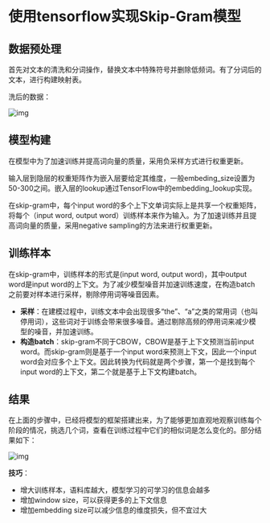 # 使用tensorflow实现Skip-Gram模型

## 数据预处理

首先对文本的清洗和分词操作，替换文本中特殊符号并删除低频词。有了分词后的文本，进行构建映射表。

洗后的数据：

![img](https://pic2.zhimg.com/80/v2-b3d21fc34d62c03e3d9bf299024734f9_hd.png)

## 模型构建

在模型中为了加速训练并提高词向量的质量，采用负采样方式进行权重更新。

输入层到隐层的权重矩阵作为嵌入层要给定其维度，一般embeding_size设置为50-300之间。嵌入层的lookup通过TensorFlow中的embedding_lookup实现。

在skip-gram中，每个input word的多个上下文单词实际上是共享一个权重矩阵，将每个（input word, output word）训练样本来作为输入。为了加速训练并且提高词向量的质量，采用negative sampling的方法来进行权重更新。

## 训练样本

在skip-gram中，训练样本的形式是(input word, output word)，其中output word是input word的上下文。为了减少模型噪音并加速训练速度，在构造batch之前要对样本进行采样，剔除停用词等噪音因素。

- **采样**：在建模过程中，训练文本中会出现很多“the”、“a”之类的常用词（也叫停用词），这些词对于训练会带来很多噪音。通过剔除高频的停用词来减少模型的噪音，并加速训练。
- **构造batch**：skip-gram不同于CBOW，CBOW是基于上下文预测当前input word。而skip-gram则是基于一个input word来预测上下文，因此一个input word会对应多个上下文。因此转换为代码就是两个步骤，第一个是找到每个input word的上下文，第二个就是基于上下文构建batch。

## 结果

在上面的步骤中，已经将模型的框架搭建出来，为了能够更加直观地观察训练每个阶段的情况，挑选几个词，查看在训练过程中它们的相似词是怎么变化的。部分结果如下：

![img](https://pic1.zhimg.com/80/v2-359072c704253bca018fc00cc658e71c_hd.png)

**技巧**：

- 增大训练样本，语料库越大，模型学习的可学习的信息会越多
- 增加window size，可以获得更多的上下文信息
- 增加embedding size可以减少信息的维度损失，但不宜过大